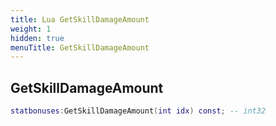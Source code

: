 ```yaml
---
title: Lua GetSkillDamageAmount
weight: 1
hidden: true
menuTitle: GetSkillDamageAmount
---
```

## GetSkillDamageAmount
```lua
statbonuses:GetSkillDamageAmount(int idx) const; -- int32
```